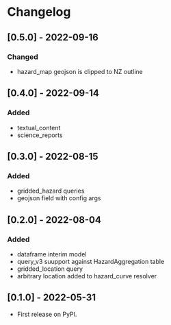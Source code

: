 # Changelog

## [0.5.0] - 2022-09-16
### Changed
 * hazard_map geojson is clipped to NZ outline

## [0.4.0] - 2022-09-14
### Added
 * textual_content
 * science_reports

## [0.3.0] - 2022-08-15
### Added
 * gridded_hazard queries
 * geojson field with config args

## [0.2.0] - 2022-08-04
### Added
 * dataframe interim model
 * query_v3 suupport against HazardAggregation table
 * gridded_location query
 * arbitrary location added to hazard_curve resolver

## [0.1.0] - 2022-05-31

* First release on PyPI.

